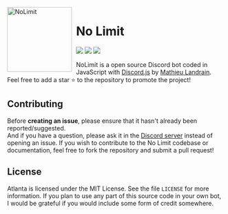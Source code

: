 <img width="150" height="150" align="left" style="float: left; margin: 0 10px 0 0;" alt="NoLimit" src="https://i.goopics.net/7Ko7N.jpg">  

# No Limit

[![](https://img.shields.io/discord/683734629945311349.svg?logo=discord&colorB=7289DA)](https://discord.atlanta-bot.fr)
[![](https://img.shields.io/badge/discord.js-v12.0.0--dev-blue.svg?logo=npm)](https://github.com/discordjs)
[![](https://img.shields.io/badge/patreon-donate-orange.svg)](https://www.patreon.com/mathieulandrain)


NoLimit is a open source Discord bot coded in JavaScript with [Discord.js](https://discord.js.org) by [Mathieu Landrain](https://github.com/mathieulandrain).  
Feel free to add a star ⭐ to the repository to promote the project!

## Contributing

Before **creating an issue**, please ensure that it hasn't already been reported/suggested.   
And if you have a question, please ask it in the [Discord server](https://discord.gg/WtpXSCq) instead of opening an issue.
If you wish to contribute to the No Limit codebase or documentation, feel free to fork the repository and submit a pull request!

## License

Atlanta is licensed under the MIT License. See the file `LICENSE` for more information. If you plan to use any part of this source code in your own bot, I would be grateful if you would include some form of credit somewhere.
